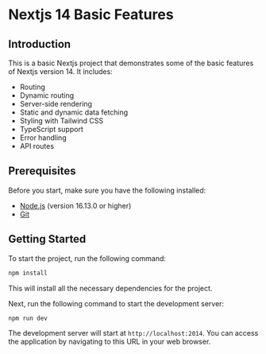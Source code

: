 # Nextjs 14 Basic Features

## Introduction

This is a basic Nextjs project that demonstrates some of the basic features of Nextjs version 14. It includes:

- Routing
- Dynamic routing
- Server-side rendering
- Static and dynamic data fetching
- Styling with Tailwind CSS
- TypeScript support
- Error handling
- API routes

## Prerequisites

Before you start, make sure you have the following installed:

- [Node.js](https://nodejs.org/en/download/) (version 16.13.0 or higher)
- [Git](https://git-scm.com/downloads)

## Getting Started

To start the project, run the following command:

```bash
npm install
```

This will install all the necessary dependencies for the project.

Next, run the following command to start the development server:

```bash
npm run dev
```

The development server will start at `http://localhost:2014`. You can access the application by navigating to this URL in your web browser.
